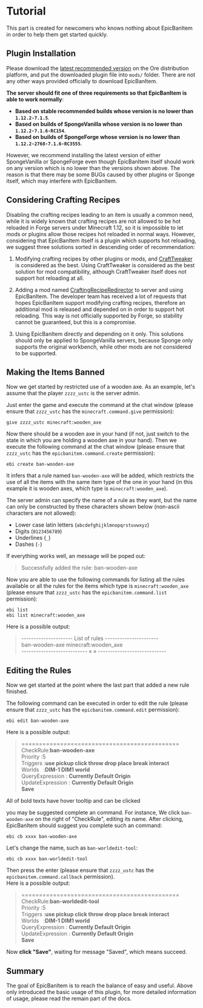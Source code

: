 # Tutorial

This part is created for newcomers who knows nothing about EpicBanItem in order to help them get started quickly.

## Plugin Installation

Please download the [latest recommended version](https://ore.spongepowered.org/EpicBanItem/EpicBanItem/versions/recommended/download) on the Ore distribution platform, and put the downloaded plugin file into `mods/` folder. There are not any other ways provided officially to download EpicBanItem.

**The server should fit one of three requirements so that EpicBanItem is able to work normally**:

* **Based on stable recommended builds whose version is no lower than `1.12.2-7.1.5`**.
* **Based on builds of SpongeVanilla whose version is no lower than `1.12.2-7.1.6-RC154`**.
* **Based on builds of SpongeForge whose version is no lower than `1.12.2-2768-7.1.6-RC3555`**.

However, we recommend installing the latest version of either SpongeVanilla or SpongeForge even though EpicBanItem itself should work on any version which is no lower than the versions shown above. The reason is that there may be some BUGs caused by other plugins or Sponge itself, which may interfere with EpicBanItem.

## Considering Crafting Recipes

Disabling the crafting recipes leading to an item is usually a common need, while it is widely known that crafting recipes are not allowed to be hot reloaded in Forge servers under Minecraft 1.12, so it is impossible to let mods or plugins allow those recipes hot reloaded in normal ways. However, considering that EpicBanItem itself is a plugin which supports hot reloading, we suggest three solutions sorted in descending order of recommendation:

1. Modifying crafting recipes by other plugins or mods, and [CraftTweaker](https://minecraft.curseforge.com/projects/crafttweaker) is considered as the best. Using CraftTweaker is considered as the best solution for mod compatibility, although CraftTweaker itself does not support hot reloading at all.

2. Adding a mod named [CraftingRecipeRedirector](https://github.com/ustc-zzzz/CraftingRecipeRedirector/releases) to server and using EpicBanItem. The developer team has received a lot of requests that hopes EpicBanItem support modifying crafting recipes, therefore an additional mod is released and depended on in order to support hot reloading. This way is not officially supported by Forge, so stability cannot be guaranteed, but this is a compromise.

3. Using EpicBanItem directly and depending on it only. This solutions should only be applied to SpongeVanilla servers, because Sponge only supports the original workbench, while other mods are not considered to be supported.

## Making the Items Banned

Now we get started by restricted use of a wooden axe. As an example, let's assume that the player `zzzz_ustc` is the server admin.

Just enter the game and execute the command at the chat window (please ensure that `zzzz_ustc` has the `minecraft.command.give` permission):

```mcfunction
give zzzz_ustc minecraft:wooden_axe
```

Now there should be a wooden axe in your hand (if not, just switch to the state in which you are holding a wooden axe in your hand). Then we execute the following command at the chat window (please ensure that `zzzz_ustc` has the `epicbanitem.command.create` permission):

```mcfunction
ebi create ban-wooden-axe
```

It infers that a rule named `ban-wooden-axe` will be added, which restricts the use of all the items with the same item type of the one in your hand (in this example it is wooden axes, which type is `minecraft:wooden_axe`).

The server admin can specify the name of a rule as they want, but the name can only be constructed by these characters shown below (non-ascii characters are not allowed):

* Lower case latin letters (`abcdefghijklmnopqrstuvwxyz`)
* Digits (`0123456789`)
* Underlines (`_`)
* Dashes (`-`)

If everything works well, an message will be poped out:

> Successfully added the rule: ban-wooden-axe

Now you are able to use the following commands for listing all the rules available or all the rules for the items which type is `minecraft:wooden_axe` (please ensure that `zzzz_ustc` has the `epicbanitem.command.list` permission):

```mcfunction
ebi list
ebi list minecraft:wooden_axe
```

Here is a possible output:

> --------------------- List of rules ----------------------  
> ban-wooden-axe  minecraft:wooden_axe  
> --------------------------- « » ----------------------------  

## Editing the Rules

Now we get started at the point where the last part that added a new rule finished.

The following command can be executed in order to edit the rule (please ensure that `zzzz_ustc` has the `epicbanitem.command.edit` permission):

```mcfunction
ebi edit ban-wooden-axe
```

Here is a possible output:
> =============================================  
> CheckRule:**ban-wooden-axe**  
> Priority :5  
> Triggers :**use  pickup  click  throw  drop  place  break  interact**  
> Worlds&nbsp;&nbsp;&nbsp;:**DIM-1  DIM1  world**  
> QueryExpression : **Currently Default Origin**  
> UpdateExpression : **Currently Default Origin**  
> **Save**

All of bold texts have hover tooltip and can be clicked

you may be suggested complete an command. For instance, We click `ban-wooden-axe` on the right of "CheckRule", editing its name. After clicking, EpicBanItem should suggest you complete such an command:

```mcfunction
ebi cb xxxx ban-wooden-axe
```

Let's change the name, such as `ban-worldedit-tool`:

```mcfunction
ebi cb xxxx ban-worldedit-tool
```

Then press the enter (please ensure that `zzzz_ustc` has the `epicbanitem.command.callback` permission).  
Here is a possible output:

> =============================================  
> CheckRule:**ban-worldedit-tool**  
> Priority :5  
> Triggers :**use  pickup  click  throw  drop  place  break  interact**  
> Worlds&nbsp;&nbsp;&nbsp;:**DIM-1  DIM1  world**  
> QueryExpression : **Currently Default Origin**  
> UpdateExpression : **Currently Default Origin**  
> **Save**

Now **click "Save"**, waiting for message "Saved", which means succeed.

## Summary

The goal of EpicBanItem is to reach the balance of easy and useful. Above only introduced the basic usage of this plugin, for more detailed information of usage, please read the remain part of the docs.

